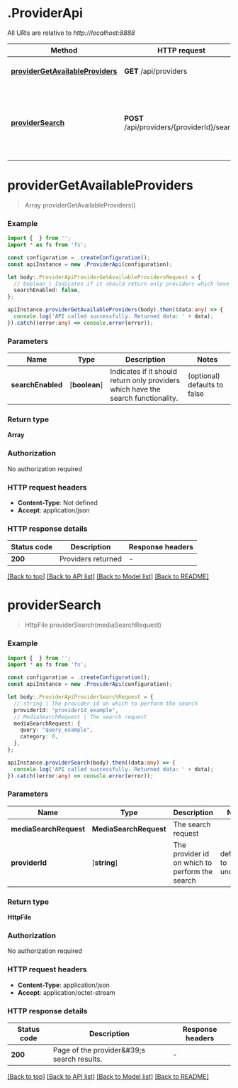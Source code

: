 # .ProviderApi

All URIs are relative to *http://localhost:8888*

Method | HTTP request | Description
------------- | ------------- | -------------
[**providerGetAvailableProviders**](ProviderApi.md#providerGetAvailableProviders) | **GET** /api/providers | Gets the list of enabled providers.
[**providerSearch**](ProviderApi.md#providerSearch) | **POST** /api/providers/{providerId}/search | Search the provider website and gets the results. The results are paginated.


# **providerGetAvailableProviders**
> Array<IProvider> providerGetAvailableProviders()


### Example


```typescript
import {  } from '';
import * as fs from 'fs';

const configuration = .createConfiguration();
const apiInstance = new .ProviderApi(configuration);

let body:.ProviderApiProviderGetAvailableProvidersRequest = {
  // boolean | Indicates if it should return only providers which have the search functionality. (optional)
  searchEnabled: false,
};

apiInstance.providerGetAvailableProviders(body).then((data:any) => {
  console.log('API called successfully. Returned data: ' + data);
}).catch((error:any) => console.error(error));
```


### Parameters

Name | Type | Description  | Notes
------------- | ------------- | ------------- | -------------
 **searchEnabled** | [**boolean**] | Indicates if it should return only providers which have the search functionality. | (optional) defaults to false


### Return type

**Array<IProvider>**

### Authorization

No authorization required

### HTTP request headers

 - **Content-Type**: Not defined
 - **Accept**: application/json


### HTTP response details
| Status code | Description | Response headers |
|-------------|-------------|------------------|
**200** | Providers returned |  -  |

[[Back to top]](#) [[Back to API list]](README.md#documentation-for-api-endpoints) [[Back to Model list]](README.md#documentation-for-models) [[Back to README]](README.md)

# **providerSearch**
> HttpFile providerSearch(mediaSearchRequest)


### Example


```typescript
import {  } from '';
import * as fs from 'fs';

const configuration = .createConfiguration();
const apiInstance = new .ProviderApi(configuration);

let body:.ProviderApiProviderSearchRequest = {
  // string | The provider id on which to perform the search
  providerId: "providerId_example",
  // MediaSearchRequest | The search request
  mediaSearchRequest: {
    query: "query_example",
    category: 0,
  },
};

apiInstance.providerSearch(body).then((data:any) => {
  console.log('API called successfully. Returned data: ' + data);
}).catch((error:any) => console.error(error));
```


### Parameters

Name | Type | Description  | Notes
------------- | ------------- | ------------- | -------------
 **mediaSearchRequest** | **MediaSearchRequest**| The search request |
 **providerId** | [**string**] | The provider id on which to perform the search | defaults to undefined


### Return type

**HttpFile**

### Authorization

No authorization required

### HTTP request headers

 - **Content-Type**: application/json
 - **Accept**: application/octet-stream


### HTTP response details
| Status code | Description | Response headers |
|-------------|-------------|------------------|
**200** | Page of the provider\&#39;s search results. |  -  |

[[Back to top]](#) [[Back to API list]](README.md#documentation-for-api-endpoints) [[Back to Model list]](README.md#documentation-for-models) [[Back to README]](README.md)



